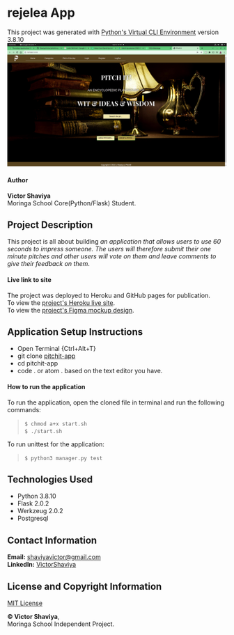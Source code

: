 # rejelea App

This project was generated with [Python's Virtual CLI Environment](#) version 3.8.10     
![pitchit_Screenshot](https://github.com/ShaviyaVictor/pitchit-app/blob/master/app/static/images/Screenshot.png)


#### Author
**Victor Shaviya**    
Moringa School Core(Python/Flask) Student.

## Project Description
This project is all about building *an application that allows users to use 60 seconds to impress someone. The users will therefore submit their one minute pitches and other users will vote on them and leave comments to give their feedback on them*.    

#### Live link to site
The project was deployed to Heroku and GitHub pages for publication.     
To view the [project's Heroku live site](https://pichitup.herokuapp.com/).    
To view the [project's Figma mockup design](https://www.figma.com/file/qeZDiQCa0HpywMdz9OcQ8L/pitchit-app?node-id=3%3A24).

## Application Setup Instructions
- Open Terminal {Ctrl+Alt+T}     
- git clone [pitchit-app](https://github.com/ShaviyaVictor/pitchit-app)      
- cd pitchit-app      
- code . or atom . based on the text editor you have.

#### How to run the application
To run the application, open the cloned file in terminal and run the following commands:     
  > `$ chmod a+x start.sh`    
  > `$ ./start.sh`   

To run unittest for the application:    
  > `$ python3 manager.py test`

## Technologies Used
- Python 3.8.10
- Flask 2.0.2
- Werkzeug 2.0.2
- Postgresql

## Contact Information
**Email:** [shaviyavictor@gmail.com](#)    
**LinkedIn:** [VictorShaviya](https://www.linkedin.com/in/victor-shaviya-532ab0110/)


## License and Copyright Information
[MIT License](https://github.com/ShaviyaVictor/pitchit-app/blob/main/LICENSE)
   
  
**© Victor Shaviya**,     
Moringa School Independent Project.
